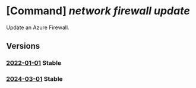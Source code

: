 # [Command] _network firewall update_

Update an Azure Firewall.

## Versions

### [2022-01-01](/Resources/mgmt-plane/L3N1YnNjcmlwdGlvbnMve30vcmVzb3VyY2Vncm91cHMve30vcHJvdmlkZXJzL21pY3Jvc29mdC5uZXR3b3JrL2F6dXJlZmlyZXdhbGxzL3t9/2022-01-01.xml) **Stable**

<!-- mgmt-plane /subscriptions/{}/resourcegroups/{}/providers/microsoft.network/azurefirewalls/{} 2022-01-01 -->

### [2024-03-01](/Resources/mgmt-plane/L3N1YnNjcmlwdGlvbnMve30vcmVzb3VyY2Vncm91cHMve30vcHJvdmlkZXJzL21pY3Jvc29mdC5uZXR3b3JrL2F6dXJlZmlyZXdhbGxzL3t9/2024-03-01.xml) **Stable**

<!-- mgmt-plane /subscriptions/{}/resourcegroups/{}/providers/microsoft.network/azurefirewalls/{} 2024-03-01 -->
